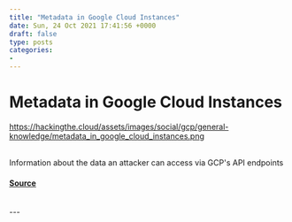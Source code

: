 ```yaml
---
title: "Metadata in Google Cloud Instances"
date: Sun, 24 Oct 2021 17:41:56 +0000
draft: false
type: posts
categories: 
- 
---
```

# Metadata in Google Cloud Instances
https://hackingthe.cloud/assets/images/social/gcp/general-knowledge/metadata_in_google_cloud_instances.png
<br/>

<br/>
Information about the data an attacker can access via GCP's API endpoints

#### [Source](https://hackingthe.cloud/gcp/general-knowledge/metadata_in_google_cloud_instances/)

<br/>
---
